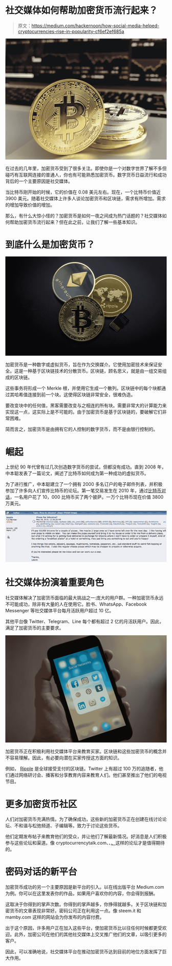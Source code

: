 # 社交媒体如何帮助加密货币流行起来？

> 原文：<https://medium.com/hackernoon/how-social-media-helped-cryptocurrencies-rise-in-popularity-cf6ef2ef685a>

![](img/bb074a89539b7cd71fddc9b3d0b49cad.png)

在过去的几年里，加密货币受到了很多关注。即使你是一个对数字世界了解不多但碰巧有互联网连接的普通人，你也有可能熟悉加密货币。数字货币日益流行和成功背后的一个主要原因是社交媒体。

当比特币刚开始的时候，它的价值在 0.08 美元左右。现在，一个比特币价值近 3900 美元。随着社交媒体上许多人谈论加密货币和区块链，需求有所增加。需求的增加导致价值的增加。

那么，有什么大惊小怪的？加密货币是如何一夜之间成为热门话题的？社交媒体如何帮助加密货币流行起来？但在此之前，让我们了解一些基本知识。

# 到底什么是加密货币？

![](img/43ef820ad1869969ce2194ee322eb740.png)

加密货币是一种数字或虚拟货币，旨在作为交换媒介。它使用加密技术来保证安全。这是一种基于区块链技术的分散货币。区块链，顾名思义，就是由一组交易组成的区块链。

这些事务将形成一个 Merkle 根，并使用它生成一个散列。区块链中的每个块都通过其哈希值连接到前一个块。这使得区块链非常安全，很难伪造。

要改变块中的任何值，黑客需要改变与之相连的所有块。需要非常大的计算能力来实现这一点，这实际上是不可能的。由于加密货币是基于区块链的，要破解它们非常困难。

简而言之，加密货币是由拥有它的人控制的数字货币，而不是由银行控制的。

# 崛起

上世纪 90 年代曾有过几次创造数字货币的尝试，但都没有成功。直到 2008 年，中本聪发表了一篇论文，阐述了比特币如何成为第一种成功的虚拟货币。

为了进行推广，中本聪建立了一个拥有 2000 多名订户的电子邮件列表，并积极参加了许多向人们宣传比特币的论坛。第一笔交易发生在 2010 年，通过[比特币对话](https://bitcointalk.org/)，一名用户花了 10，000 比特币买了两个披萨。一万个比特币现在价值 3800 万美元。

![](img/e20abf88968115d75f5c2483ad0b2997.png)

# 社交媒体扮演着重要角色

社交媒体解决了加密货币面临的最大挑战之一:庞大的用户群。一种加密货币永远不可能成功，除非有大量的人在使用它。脸书、WhatsApp、Facebook Messenger 等社交媒体平台每月活跃用户超过 10 亿。

其他平台像 Twitter、Telegram、Line 每个都有超过 2 亿的月活跃用户。因此，满足了加密货币的主要要求。

![](img/7437f0704cb2f70956a708bf1b6b2a49.png)

加密货币正在积极利用社交媒体平台来教育买家。区块链和这些加密货币的概念并不容易理解。因此，有必要向潜在买家传授这方面的知识。

例如， [Ripple](https://ripple.com/) 是全球接受支付的区块链。Twitter 上有超过 100 万的追随者，他们通过网络研讨会、播客和分享教育内容来教育人们。他们甚至推出了他们的电视节目。

# 更多加密货币社区

人们对加密货币充满热情。为了确保成功，这些新的加密货币正在创建在线讨论论坛、不和谐与松弛频道、子编辑等。致力于讨论这些货币。

他们定期发布帖子来教育他们的受众，并让他们了解最新情况。好消息是人们积极参与这些论坛和渠道。像 cryptocurrencytalk.com、、[、](https://mastersofcrypto.com/forum/)这样的论坛才是值得期待的。

# 密码对话的新平台

加密货币成功的另一个主要原因是新平台的引入。以在线出版平台 Medium.com 为例。你可以在这里发表你的作品，如果用户喜欢你的内容，你会得到报酬。

这取决于你得到的掌声次数。你得到的掌声越多，你挣得就越多。关于区块链和加密货币的文章表现非常好。密码公司正在利用这一点。像 steem.it 和 mamby.com 这样的网站会为你发布的内容付费。

出于这个原因，许多用户正在加入这些平台，使加密货币比以往任何时候都更受欢迎。此外，加密公司在他们的其他社交媒体上交叉推广他们的文章，以吸引更多的客户。

因此，可以准确地说，社交媒体平台在推动加密货币达到目前的地位方面发挥了巨大作用。